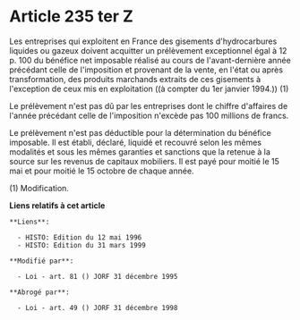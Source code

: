 # Article 235 ter Z

Les entreprises qui exploitent en France des gisements d'hydrocarbures liquides ou gazeux doivent acquitter un prélèvement
exceptionnel égal à 12 p. 100 du bénéfice net imposable réalisé au cours de l'avant-dernière année précédant celle de
l'imposition et provenant de la vente, en l'état ou après transformation, des produits marchands extraits de ces gisements à
l'exception de ceux mis en exploitation ((à compter du 1er janvier 1994.)) (1)

Le prélèvement n'est pas dû par les entreprises dont le chiffre d'affaires de l'année précédant celle de l'imposition
n'excède pas 100 millions de francs.

Le prélèvement n'est pas déductible pour la détermination du bénéfice imposable. Il est établi, déclaré, liquidé et recouvré
selon les mêmes modalités et sous les mêmes garanties et sanctions que la retenue à la source sur les revenus de capitaux
mobiliers. Il est payé pour moitié le 15 mai et pour moitié le 15 octobre de chaque année.

(1) Modification.

**Liens relatifs à cet article**

	**Liens**:

	  - HISTO: Edition du 12 mai 1996
	  - HISTO: Edition du 31 mars 1999

	**Modifié par**:

	  - Loi - art. 81 () JORF 31 décembre 1995

	**Abrogé par**:

	  - Loi - art. 49 () JORF 31 décembre 1998
